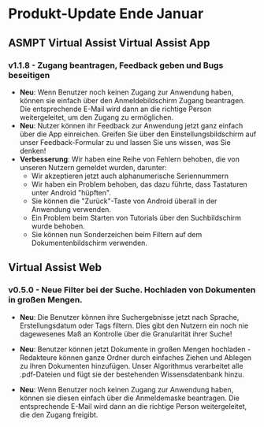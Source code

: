 # Produkt-Update Ende Januar

## ASMPT Virtual Assist Virtual Assist App

### v1.1.8 - Zugang beantragen, Feedback geben und Bugs beseitigen
- **Neu**: Wenn Benutzer noch keinen Zugang zur Anwendung haben, können sie einfach über den Anmeldebildschirm Zugang beantragen. Die entsprechende E-Mail wird dann an die richtige Person weitergeleitet, um den Zugang zu ermöglichen.
- **Neu**: Nutzer können ihr Feedback zur Anwendung jetzt ganz einfach über die App einreichen. Greifen Sie über den Einstellungsbildschirm auf unser Feedback-Formular zu und lassen Sie uns wissen, was Sie denken!
- **Verbesserung**: Wir haben eine Reihe von Fehlern behoben, die von unseren Nutzern gemeldet wurden, darunter: 
    - Wir akzeptieren jetzt auch alphanumerische Seriennummern
    - Wir haben ein Problem behoben, das dazu führte, dass Tastaturen unter Android "hüpften".
    - Sie können die "Zurück"-Taste von Android überall in der Anwendung verwenden.
    - Ein Problem beim Starten von Tutorials über den Suchbildschirm wurde behoben.
    - Sie können nun Sonderzeichen beim Filtern auf dem Dokumentenbildschirm verwenden.

## Virtual Assist Web

### v0.5.0 - Neue Filter bei der Suche. Hochladen von Dokumenten in großen Mengen.

- **Neu**: Die Benutzer können ihre Suchergebnisse jetzt nach Sprache, Erstellungsdatum oder Tags filtern. Dies gibt den Nutzern ein noch nie dagewesenes Maß an Kontrolle über die Granularität ihrer Suche!

- **Neu**: Benutzer können jetzt Dokumente in großen Mengen hochladen - Redakteure können ganze Ordner durch einfaches Ziehen und Ablegen zu ihren Dokumenten hinzufügen. Unser Algorithmus verarbeitet alle .pdf-Dateien und fügt sie der bestehenden Wissensdatenbank hinzu.

- **Neu**: Wenn Benutzer noch keinen Zugang zur Anwendung haben, können sie diesen einfach über die Anmeldemaske beantragen. Die entsprechende E-Mail wird dann an die richtige Person weitergeleitet, die den Zugang freigibt.
